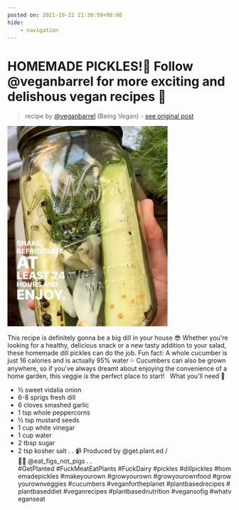 ```yaml
---
posted on: 2021-10-22 21:36:59+00:00
hide:
    - navigation
---
```


# HOMEMADE PICKLES!🥒 Follow @veganbarrel for more exciting and delishous vegan recipes 🤤 

> recipe by [@veganbarrel](https://www.instagram.com/veganbarrel/) 
(Being Vegan) - [see original post](https://instagram.com/p/CVWKJbwq6nE)

![](../img/veganbarrel_22-10-2021_2110.png)


This recipe is definitely gonna be a big dill in your house 😎 Whether you're looking for a healthy, delicious snack or a new tasty addition to your salad, these homemade dill pickles can do the job. Fun fact: A whole cucumber is just 16 calories and is actually 95% water 💦 Cucumbers can also be grown anywhere, so if you've always dreamt about enjoying the convenience of a home garden, this veggie is the perfect place to start! ⁠
⁠
What you'll need 🥒⁠
- ½ sweet vidalia onion⁠
- 6-8 sprigs fresh dill⁠
- 6 cloves smashed garlic⁠
- 1 tsp whole peppercorns⁠
- ½ tsp mustard seeds⁠
- 1 cup white vinegar⁠
- 1 cup water⁠
- 2 tbsp sugar⁠
- 2 tsp kosher salt⁠
.
.⁠
📹 Produced by @get.plant.ed / 🧑‍🍳 @eat_figs_not_pigs⁠
.⁠
.⁠
\#GetPlanted \#FuckMeatEatPlants \#FuckDairy \#pickles \#dillpickles \#homemadepickles \#makeyourown \#growyourown \#growyourownfood \#growyourownveggies \#cucumbers \#veganfortheplanet \#plantbasedrecipes \#plantbaseddiet \#veganrecipes \#plantbasednutrition \#vegansofig \#whatveganseat 